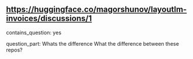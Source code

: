 ## https://huggingface.co/magorshunov/layoutlm-invoices/discussions/1

contains_question: yes

question_part: 
Whats the difference 
What the difference between these repos?